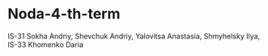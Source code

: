 # Noda-4-th-term
IS-31 Sokha Andriy, Shevchuk Andriy, Yalovitsa Anastasia, Shmyhelsky Ilya, IS-33 Khomenko Daria
